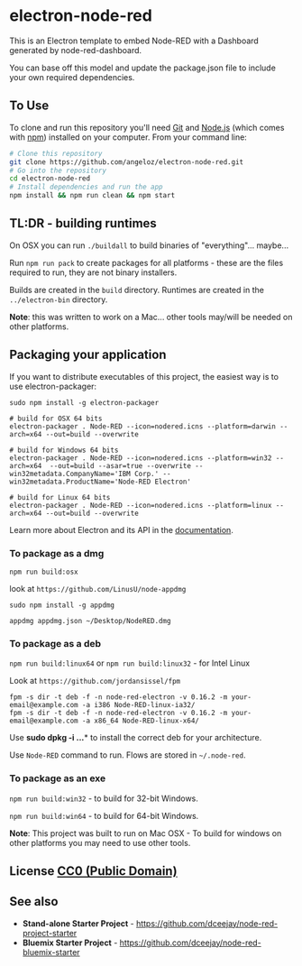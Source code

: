 # electron-node-red

This is an Electron template to embed Node-RED with a Dashboard generated by node-red-dashboard.

You can base off this model and update the package.json file to include your own required dependencies.

## To Use

To clone and run this repository you'll need [Git](https://git-scm.com) and [Node.js](https://nodejs.org/en/download/) (which comes with [npm](http://npmjs.com)) installed on your computer. From your command line:

```bash
# Clone this repository
git clone https://github.com/angeloz/electron-node-red.git
# Go into the repository
cd electron-node-red
# Install dependencies and run the app
npm install && npm run clean && npm start
```

## TL:DR - building runtimes

On OSX you can run `./buildall` to build binaries of "everything"... maybe...

Run `npm run pack` to create packages for all platforms - these are the files required to run, they are not binary installers.

Builds are created in the `build` directory. Runtimes are created in the `../electron-bin` directory.

**Note**: this was written to work on a Mac... other tools may/will be needed on other platforms.

## Packaging your application

If you want to distribute executables of this project, the easiest way is to use electron-packager:

```
sudo npm install -g electron-packager

# build for OSX 64 bits
electron-packager . Node-RED --icon=nodered.icns --platform=darwin --arch=x64 --out=build --overwrite

# build for Windows 64 bits
electron-packager . Node-RED --icon=nodered.icns --platform=win32 --arch=x64  --out=build --asar=true --overwrite --win32metadata.CompanyName='IBM Corp.' --win32metadata.ProductName='Node-RED Electron'

# build for Linux 64 bits
electron-packager . Node-RED --icon=nodered.icns --platform=linux --arch=x64 --out=build --overwrite
```

Learn more about Electron and its API in the [documentation](http://electron.atom.io/docs/latest).


### To package as a dmg

`npm run build:osx`

look at `https://github.com/LinusU/node-appdmg`

    sudo npm install -g appdmg

    appdmg appdmg.json ~/Desktop/NodeRED.dmg


### To package as a deb

`npm run build:linux64` or `npm run build:linux32` - for Intel Linux

Look at `https://github.com/jordansissel/fpm`

    fpm -s dir -t deb -f -n node-red-electron -v 0.16.2 -m your-email@example.com -a i386 Node-RED-linux-ia32/
    fpm -s dir -t deb -f -n node-red-electron -v 0.16.2 -m your-email@example.com -a x86_64 Node-RED-linux-x64/

Use **sudo dpkg -i ...*** to install the correct deb for your architecture.

Use `Node-RED` command to run. Flows are stored in `~/.node-red`.


### To package as an exe

`npm run build:win32` - to build for 32-bit Windows.

`npm run build:win64` - to build for 64-bit Windows.

**Note**: This project was built to run on Mac OSX - To build for windows on other platforms you may need to use other tools.


## License [CC0 (Public Domain)](LICENSE.md)

## See also
 - **Stand-alone Starter Project** - https://github.com/dceejay/node-red-project-starter
 - **Bluemix Starter Project** - https://github.com/dceejay/node-red-bluemix-starter
